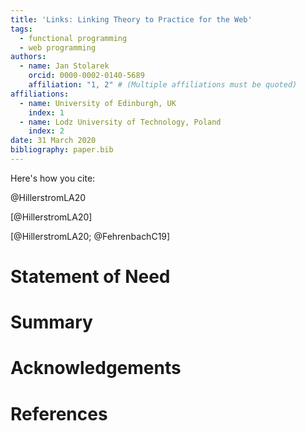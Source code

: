 ```yaml
---
title: 'Links: Linking Theory to Practice for the Web'
tags:
  - functional programming
  - web programming
authors:
  - name: Jan Stolarek
    orcid: 0000-0002-0140-5689
    affiliation: "1, 2" # (Multiple affiliations must be quoted)
affiliations:
  - name: University of Edinburgh, UK
    index: 1
  - name: Lodz University of Technology, Poland
    index: 2
date: 31 March 2020
bibliography: paper.bib
---
```


Here's how you cite:

@HillerstromLA20

[@HillerstromLA20]

[@HillerstromLA20; @FehrenbachC19]


Statement of Need
=================


Summary
=======


Acknowledgements
================


References
==========
